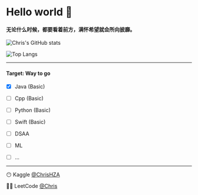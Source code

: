 # Hello world 🥳

#### 无论什么时候，都要看着前方，满怀希望就会所向披靡。

![Chris's GitHub stats](https://github-readme-stats.vercel.app/api?username=HeZean&count_private=true&show_icons=true)

![Top Langs](https://github-readme-stats.vercel.app/api/top-langs/?username=HeZean&layout=compact)

---

#### Target: Way to go

- [x] Java (Basic)
- [ ] Cpp (Basic)
- [ ] Python (Basic)
- [ ] Swift (Basic)
- [ ] DSAA
- [ ] ML
- [ ] ...


---

😶 Kaggle [@ChrisHZA](https://www.kaggle.com/chrishza)

😶‍🌫️ LeetCode [@Chris](https://leetcode-cn.com/u/chris-eh/)
